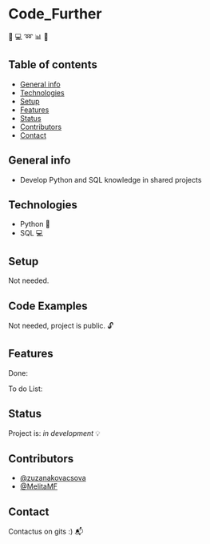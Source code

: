 # Code_Further
:snake: :computer: :loop: :bar_chart: :page_with_curl:

## Table of contents
* [General info](#general-info)
* [Technologies](#technologies)
* [Setup](#setup)
* [Features](#features)
* [Status](#status)
* [Contributors](#contributors)
* [Contact](#contact)

## General info
* Develop Python and SQL knowledge in shared projects

## Technologies
* Python :snake:
* SQL :computer:

## Setup
Not needed.

## Code Examples
Not needed, project is public. :unlock:

## Features

Done:


To do List:


## Status
Project is: _in development_ :bulb:

## Contributors
* [@zuzanakovacsova](https://github.com/zuzanakovacsova)
* [@MelitaMF](https://github.com/MelitaMF)

## Contact
Contactus on gits :) :mailbox_with_mail:
